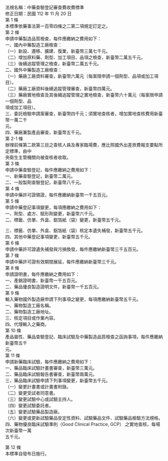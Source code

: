 法規名稱：中藥查驗登記審查費收費標準  
修正日期：民國 112 年 11 月 20 日  
第 1 條  
本標準依藥事法第一百零四條之二第二項規定訂定之。  
第 2 條  
申請中藥製造品質檢查，每件應繳納之費用如下：  
一、國內中藥製造工廠檢查：  
（一）新設、遷移、擴建、復業，新臺幣三萬七千元。  
（二）增加原料藥、劑型、加工項目、品項之檢查，新臺幣二萬五千元。  
（三）後續追蹤管理之檢查，新臺幣二萬五千元。  
二、國外中藥製造工廠檢查：  
（一）藥廠工廠資料審查，新臺幣六萬元（每案限申請一個劑型、品項或加工項目）。  
（二）藥廠工廠資料後續追蹤管理審查，新臺幣四萬元。  
（三）藥廠實地檢查及其後續追蹤管理之實地檢查，新臺幣六十萬元（每案限申請一個劑型、品  
項或加工項目）。  
三、委託檢驗申請案審查，新臺幣四千元；須實地查核者，增加實地查核費用新臺幣一萬二千  
元。  
四、藥廠兼製產品審查，新臺幣五千元。  
第 2-1 條  
辦理前條第二款第三目之查核人員及專家臨場費，應比照國外出差旅費報支要點所定標準，由中  
央衛生主管機關向被查核者收取。  
第 3 條  
申請中藥查驗登記，每件應繳納之費用如下：  
一、新藥查驗登記，新臺幣二萬元。  
二、一般製劑查驗登記，新臺幣八千元。  
第 4 條  
申請中藥許可證領證，每件應繳納新臺幣一千五百元。  
第 5 條  
申請中藥登記事項變更，每項應繳納之費用如下：  
一、劑型、處方、賦形劑變更，新臺幣六千元。  
二、標籤、仿單、外盒、鋁箔紙（袋）變更，新臺幣五千元。  


三、標籤、仿單、外盒、鋁箔紙（袋）核定本遺失補發，新臺幣五千元。  
四、其他中藥登記事項變更，新臺幣五千元。  
第 6 條  
申請中藥許可證遺失補發與污損換發，每件應繳納新臺幣三千五百元。  
第 7 條  
申請中藥許可證有效期間展延，每件應繳納新臺幣三千元。  
第 8 條  
申請證明書，每件應繳納之費用如下：  
一、產銷證明書，新臺幣一千五百元。  
二、藥品優良製造證明文件，新臺幣一千五百元。  
第 9 條  
輸入藥物國外製造廠申請下列事項之變更，每項應繳納新臺幣五千元。  
一、藥物製造工廠名稱。  
二、藥物製造工廠地址。  
三、核定項目或作業內容。  
四、代理輸入之藥商。  
第 10 條  
產品屬性、藥品查驗登記、臨床試驗及中藥製造品質檢查之函詢事項，每件應繳納新臺幣五千  
元。  
第 11 條  
申請新藥臨床試驗，每件應繳納之費用如下：  
一、藥品臨床試驗計畫書審查，新臺幣三萬元。  
二、藥品臨床試驗報告書審查，新臺幣兩萬元。  
三、藥品臨床試驗申請下列事項變更，新臺幣五千元。  
（一）變更計畫書或計畫書附錄。  
（二）變更受試者同意書。  
（三）變更試驗中心或試驗主持人。  
（四）變更試驗委託者。  
（五）變更試驗藥品製造廠。  
（六）變更或更新試驗藥品安定性資料、試驗藥品文件、試驗藥品檢驗方法規格。  
四、藥物優良臨床試驗準則（Good Clinical Practice, GCP） 之實地查核，每場次新臺幣一萬  
五千元。  


第 12 條  
本標準自發布日施行。  


